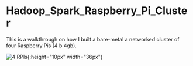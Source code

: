 # Hadoop_Spark_Raspberry_Pi_Cluster 

This is a walkthrough on how I built a bare-metal a networked cluster of four Raspberry Pis (4 b 4gb).

![4 RPIs](https://i.imgur.com/5XSXLmu.jpg){:height="10px" width="36px"}
